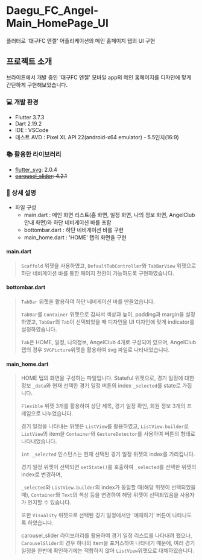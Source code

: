 # Daegu_FC_Angel-Main_HomePage_UI

플러터로 '대구FC 엔젤' 어플리케이션의 메인 홈페이지 탭의 UI 구현

## 프로젝트 소개

브라이튼에서 개발 중인 '대구FC 엔젤' 모바일 app의 메인 홈페이지를 디자인에 맞게 간단하게 구현해보았습니다.

### :computer: 개발 환경
 - Flutter 3.7.3
 - Dart 2.19.2
 - IDE : VSCode
 - 테스트 AVD :  Pixel XL API 22(android-x64 emulator) - 5.5인치(16:9)
 
### :books: 활용한 라이브러리
 - [flutter_svg](https://pub.dev/packages/flutter_svg): 2.0.4
 - ~~[carousel_slider](https://pub.dev/packages/carousel_slider): 4.2.1~~
 
### :eyes: 상세 설명
   - 파일 구성
       - main.dart : 메인 화면 리스트(홈 화면, 일정 화면, 나의 정보 화면, AngelClub 안내 화면)와 하단 네비게이션 바를 포함
       - bottombar.dart : 하단 네비게이션 바를 구현
       - main_home.dart : 'HOME' 탭의 화면을 구현
  
  #### main.dart
  > `Scaffold` 위젯을 사용하였고, `DefaultTabController`와 `TabBarView` 위젯으로 하단 네비게이션 바를 통한 페이지 전환이 가능하도록 구현하였습니다.
  
  
  #### bottombar.dart
  > `TabBar` 위젯을 활용하여 하단 네비게이션 바를 만들었습니다.
  > 
  > `TabBar`를 `Container` 위젯으로 감싸서 색상과 높이, padding과 margin을 설정하였고, `TabBar`의 `Tab`이 선택되었을 때 디자인을 UI 디자인에 맞게 indicator를 설정하였습니다.
  >
  > `Tab`은 HOME, 일정, 나의정보, AngelClub 4개로 구성되어 있으며, AngelClub 탭의 경우 `SVGPicture`위젯을 활용하여 svg 파일로 나타내었습니다.
  
  
  #### main_home.dart
  > HOME 탭의 화면을 구성하는 파일입니다. Stateful 위젯으로, 경기 일정에 대한 정보 `_data`와 현재 선택한 경기 일정 버튼의 index `_selected`를 state로 가집니다.
  >
  > `Flexible` 위젯 3개를 활용하여 상단 제목, 경기 일정 확인, 회원 정보 3개의 프레임으로 나누었습니다.
  >
  > 경기 일정을 나타내는 위젯은 `ListView`를 활용하였고, `ListView.builder`로 `ListView`의 item을 `Container`와 `GestureDetector`를 사용하여 버튼의 형태로 나타내었습니다.
  >
  >
  > `int _selected` 인스턴스는 현재 선택된 경기 일정 위젯의 index를 가리킵니다.
  >
  > 경기 일정 위젯이 선택되면 `setState()`를 호출하여 `_selected`를 선택한 위젯의 index로 변경하며,
  > 
  > `_selected`와 `ListView.builder`의 index가 동일할 때(해당 위젯이 선택되었을 때), `Container`와 `Text`의 색상 등을 변경하여 해당 위젯이 선택되었음을 사용자가 인지할 수 있습니다.
  >
  > 또한 `Visuality` 위젯으로 선택된 경기 일정에서만 '예매하기' 버튼이 나타나도록 하였습니다.
  >
  >
  > carousel_slider 라이브러리를 활용하여 경기 일정 리스트를 나타내려 했으나, `CarouselSlider`의 경우 하나의 item을 포커스하여 나타내기 때문에, 여러 경기 일정을 한번에 확인하기에는 적합하지 않아 `ListView`위젯으로 대체하였습니다. 
